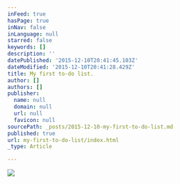 ```yaml
---
inFeed: true
hasPage: true
inNav: false
inLanguage: null
starred: false
keywords: []
description: ''
datePublished: '2015-12-10T20:41:45.103Z'
dateModified: '2015-12-10T20:41:28.429Z'
title: My first to-do list.
author: []
authors: []
publisher:
  name: null
  domain: null
  url: null
  favicon: null
sourcePath: _posts/2015-12-10-my-first-to-do-list.md
published: true
url: my-first-to-do-list/index.html
_type: Article

---
```

![](https://the-grid-user-content.s3-us-west-2.amazonaws.com/d544853c-fbbc-4b95-b261-5c89ebc19117.jpg)